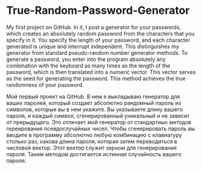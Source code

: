 # True-Random-Password-Generator
My first project on GitHub.
In it, I post a generator for your passwords, which creates an absolutely random password from the characters that you specify in it.
You specify the length of your password, and each character generated is unique and interrupt independent.
This distinguishes my generator from standard pseudo-random number generator methods.
To generate a password, you enter into the program absolutely any combination with the keyboard as many times as the length of the password,
which is then translated into a numeric vector.
This vector serves as the seed for generating the password. 
This method achieves the true randomness of your password.

Мой первый проект на GitHub.
В нем я выкладываю генератор для ваших паролей, который создает абсолютно рандомный пароль из символов, которые вы в нем укажите.
Вы указываете длину вашего пароля, и каждый символ, сгенерированный уникальный и не зависит от прерыдущего. 
Это отличает мой генератор от стандартных методов гереирования псевдослучайных чисел.
Чтобы сгенерировать пароль вы вводите в программу абсолютно любую комбинацию с клавиатуру столько раз, какова длина пароля, 
которая затем переводиться в числовой вектор. 
Этот вектор служит зерном для генерирования пароля. 
Таким методом достигается истинная случайность вашего пароля.
